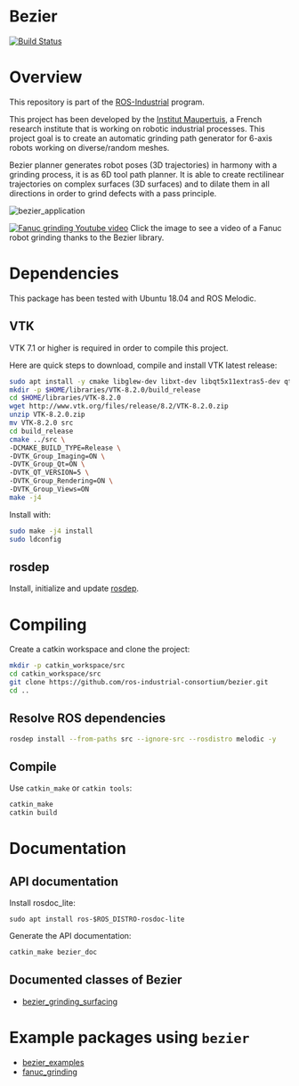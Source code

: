  Bezier
===
[![Build Status](https://travis-ci.com/ros-industrial-consortium/bezier.svg?branch=melodic)](https://travis-ci.com/ros-industrial-consortium/bezier)

# Overview
This repository is part of the [ROS-Industrial](http://wiki.ros.org/Industrial) program.

This project has been developed by the [Institut Maupertuis](http://www.institutmaupertuis.fr), a French research institute that is working on robotic industrial processes.
This project goal is to create an automatic grinding path generator for 6-axis robots working on diverse/random meshes.

Bezier planner generates robot poses (3D trajectories) in harmony with a grinding process, it is as 6D tool path planner.
It is able to create rectilinear trajectories on complex surfaces (3D surfaces) and to dilate them in all directions in order to grind defects with a pass principle.

![bezier_application](doc/bezier_application.png)

[![Fanuc grinding Youtube video](https://gitlab.com/InstitutMaupertuis/fanuc_grinding/raw/kinetic-devel/documentation/fanuc_grinding.jpg)](https://www.youtube.com/watch?v=aLp8zxx1PnU)
Click the image to see a video of a Fanuc robot grinding thanks to the Bezier library.

# Dependencies
This package has been tested with Ubuntu 18.04 and ROS Melodic.

## VTK
VTK 7.1 or higher is required in order to compile this project.

Here are quick steps to download, compile and install VTK latest release:

```bash
sudo apt install -y cmake libglew-dev libxt-dev libqt5x11extras5-dev qttools5-dev
mkdir -p $HOME/libraries/VTK-8.2.0/build_release
cd $HOME/libraries/VTK-8.2.0
wget http://www.vtk.org/files/release/8.2/VTK-8.2.0.zip
unzip VTK-8.2.0.zip
mv VTK-8.2.0 src
cd build_release
cmake ../src \
-DCMAKE_BUILD_TYPE=Release \
-DVTK_Group_Imaging=ON \
-DVTK_Group_Qt=ON \
-DVTK_QT_VERSION=5 \
-DVTK_Group_Rendering=ON \
-DVTK_Group_Views=ON
make -j4
```

Install with:
```bash
sudo make -j4 install
sudo ldconfig
```

## rosdep
Install, initialize and update [rosdep](http://wiki.ros.org/rosdep).

# Compiling
Create a catkin workspace and clone the project:

```bash
mkdir -p catkin_workspace/src
cd catkin_workspace/src
git clone https://github.com/ros-industrial-consortium/bezier.git
cd ..

```

## Resolve ROS dependencies
```bash
rosdep install --from-paths src --ignore-src --rosdistro melodic -y
```

## Compile
Use `catkin_make` or `catkin tools`:

```bash
catkin_make
catkin build
```

# Documentation
## API documentation

Install rosdoc_lite:
```
sudo apt install ros-$ROS_DISTRO-rosdoc-lite
```

Generate the API documentation:
```bash
catkin_make bezier_doc
```

## Documented classes of Bezier
- [bezier_grinding_surfacing](README_bezier_grinding_surfacing.md)

# Example packages using `bezier`
- [bezier_examples](https://github.com/ros-industrial-consortium/bezier_examples)
- [fanuc_grinding](https://gitlab.com/InstitutMaupertuis/fanuc_grinding)
